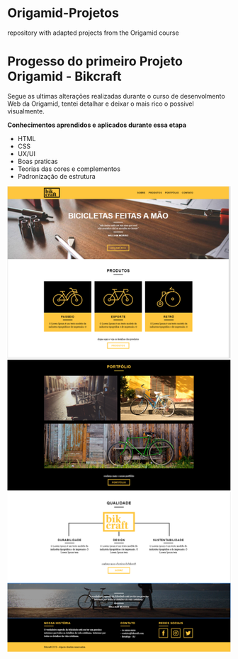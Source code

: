 # Origamid-Projetos
 repository with adapted projects from the Origamid course

<h1> Progesso do primeiro Projeto Origamid - Bikcraft </h1>

<p> Segue as ultimas alterações realizadas durante o curso de desenvolmento Web da Origamid, tentei detalhar e deixar o mais rico o possivel visualmente.</p>
    
<strong>
    Conhecimentos aprendidos e aplicados durante essa etapa
</strong>

  * HTML
  * CSS
  * UX/UI
  * Boas praticas
  * Teorias das cores e complementos
  * Padronização de estrutura


<img src="Docs/Introducao.png">
<img src="Docs/Portifolio.png">
<img src="Docs/Qualidade-Rodape.png">